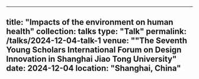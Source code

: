 
---
title: "Impacts of the environment on human health"
collection: talks
type: "Talk"
permalink: /talks/2024-12-04-talk-1
venue: ""The Seventh Young Scholars International Forum on Design Innovation in Shanghai Jiao Tong University"
date: 2024-12-04
location: "Shanghai, China"
---

